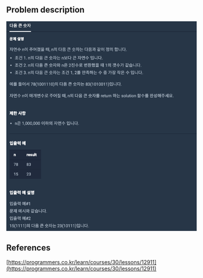 ## Problem description
![Problem description](./Problem-12911.png)

## References
[https://programmers.co.kr/learn/courses/30/lessons/12911](https://programmers.co.kr/learn/courses/30/lessons/12911)
